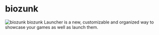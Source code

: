 # biozunk
![biozunk](/github-images/logoName.png "biozunk")
biozunk Launcher is a new, customizable and organized way to showcase your games as well as launch them.
